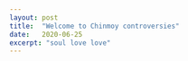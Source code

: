 ```yaml
---
layout: post
title:  "Welcome to Chinmoy controversies"
date:   2020-06-25
excerpt: "soul love love"
---
```

